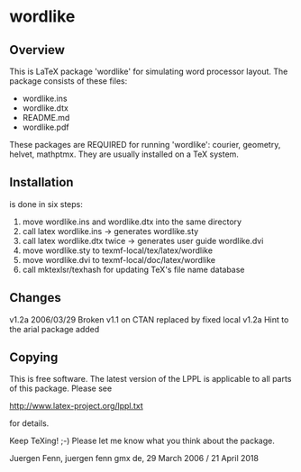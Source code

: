 # wordlike

## Overview 

This is LaTeX package 'wordlike' for simulating word
processor layout. The package consists of these files:

* wordlike.ins
* wordlike.dtx
* README.md
* wordlike.pdf

These packages are REQUIRED for running 'wordlike':
courier, geometry, helvet, mathptmx.
They are usually installed on a TeX system.

## Installation 

is done in six steps:

 1. move wordlike.ins and wordlike.dtx into the same directory
 2. call latex wordlike.ins -> generates wordlike.sty
 3. call latex wordlike.dtx twice -> generates user guide wordlike.dvi
 4. move wordlike.sty to texmf-local/tex/latex/wordlike
 5. move wordlike.dvi to texmf-local/doc/latex/wordlike
 6. call mktexlsr/texhash for updating TeX's file name database

## Changes 

 v1.2a  2006/03/29  Broken v1.1 on CTAN replaced by fixed local v1.2a
                    Hint to the arial package added

## Copying 

This is free software. The latest version of the LPPL is
applicable to all parts of this package. Please see

  http://www.latex-project.org/lppl.txt

for details.

Keep TeXing! ;-) 
Please let me know what you think about the package.

Juergen Fenn, juergen <dot> fenn <at> gmx <dot> de, 
29 March 2006 / 21 April 2018
